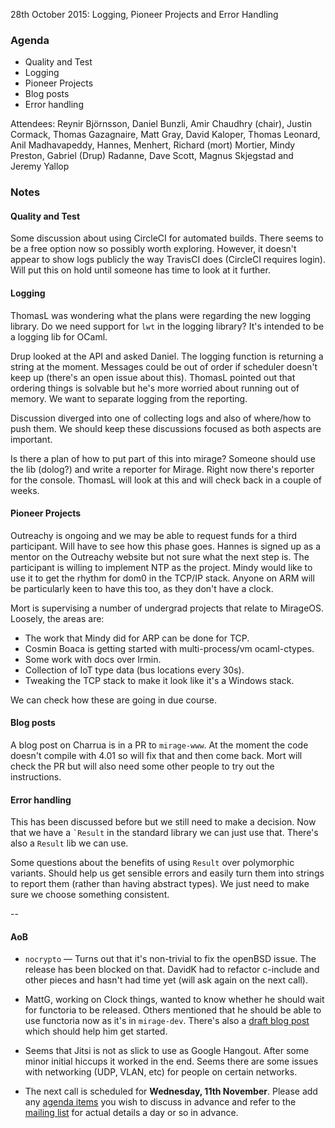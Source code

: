28th October 2015: Logging, Pioneer Projects and Error Handling

### Agenda ###

- Quality and Test
- Logging
- Pioneer Projects
- Blog posts
- Error handling


Attendees:
Reynir Björnsson, Daniel Bunzli, Amir Chaudhry (chair), Justin Cormack,
Thomas Gazagnaire, Matt Gray, David Kaloper, Thomas Leonard,
Anil Madhavapeddy, Hannes, Menhert, Richard (mort) Mortier, Mindy Preston,
Gabriel (Drup) Radanne, Dave Scott, Magnus Skjegstad and Jeremy Yallop


### Notes ###

#### Quality and Test ####

Some discussion about using CircleCI for automated builds.  There seems to be
a free option now so possibly worth exploring.  However, it doesn't appear to
show logs publicly the way TravisCI does (CircleCI requires login). Will put
this on hold until someone has time to look at it further.


#### Logging ####

ThomasL was wondering what the plans were regarding the new logging library.
Do we need support for `lwt` in the logging library? It's intended to be a
logging lib for OCaml. 

Drup looked at the API and asked Daniel. The logging function is returning a
string at the moment. Messages could be out of order if scheduler doesn't keep
up (there's an open issue about this). ThomasL pointed out that ordering
things is solvable but he's more worried about running out of memory. We want
to separate logging from the reporting. 

Discussion diverged into one of collecting logs and also of where/how to push
them.  We should keep these discussions focused as both aspects are important.

<!-- Irmin is using dolog? -->

Is there a plan of how to put part of this into mirage? Someone should use the
lib (dolog?) and write a reporter for Mirage. Right now there's reporter for
the console.  ThomasL will look at this and will check back in a couple of
weeks.


#### Pioneer Projects ####

Outreachy is ongoing and we may be able to request funds for a third
participant. Will have to see how this phase goes. Hannes is signed up as a
mentor on the Outreachy website but not sure what the next step is. The
participant is willing to implement NTP as the project. Mindy would like to
use it to get the rhythm for dom0 in the TCP/IP stack. Anyone on ARM will be
particularly keen to have this too, as they don't have a clock.

Mort is supervising a number of undergrad projects that relate to MirageOS.
Loosely, the areas are:
- The work that Mindy did for ARP can be done for TCP.
- Cosmin Boaca is getting started with multi-process/vm ocaml-ctypes.
- Some work with docs over Irmin.
- Collection of IoT type data (bus locations every 30s).
- Tweaking the TCP stack to make it look like it's a Windows stack.

We can check how these are going in due course.

#### Blog posts ####

A blog post on Charrua is in a PR to `mirage-www`.  At the moment the code
doesn't compile with 4.01 so will fix that and then come back.  Mort will
check the PR but will also need some other people to try out the instructions.


#### Error handling ####

This has been discussed before but we still need to make a decision. Now that
we have a `` `Result `` in the standard library we can just use that. There's
also a `Result` lib we can use.  

Some questions about the benefits of using `Result` over polymorphic variants.
Should help us get sensible errors and easily turn them into strings to report
them (rather than having abstract types). We just need to make sure we choose
something consistent. 

--

#### AoB ####

- `nocrypto` — Turns out that it's non-trivial to fix the openBSD issue. The
release has been blocked on that. DavidK had to refactor c-include and other
pieces and hasn't had time yet (will ask again on the next call).

- MattG, working on Clock things, wanted to know whether he should wait for
functoria to be released. Others mentioned that he should be able to use
functoria now as it's in `mirage-dev`. There's also a
[draft blog post][functoria-post] which should help him get started.

- Seems that Jitsi is not as slick to use as Google Hangout. After some minor
initial hiccups it worked in the end.  Seems there are some issues with
networking (UDP, VLAN, etc) for people on certain networks.

- The next call is scheduled for **Wednesday, 11th November**. Please add any
[agenda items][call-agenda] you wish to discuss in advance and refer to the
[mailing list][mir-mail] for actual details a day or so in advance.

[functoria-post]: https://github.com/mirage/mirage-www/pull/396
[call-agenda]: https://github.com/mirage/mirage-www/wiki/Call-Agenda
[mir-mail]: http://lists.xenproject.org/cgi-bin/mailman/listinfo/mirageos-devel
